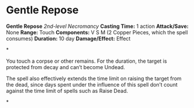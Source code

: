 # Gentle Repose

**Gentle Repose**
_2nd-level Necromancy_
**Casting Time:** 1 action
**Attack/Save:** None
**Range:** Touch
**Components:** V S M (2 Copper Pieces, which the spell consumes)
**Duration:** 10 day
**Damage/Effect:** Effect

*<p>You touch a corpse or other remains. For the duration, the target is protected from decay and can’t become Undead.

The spell also effectively extends the time limit on raising the target from the dead, since days spent under the influence of this spell don’t count against the time limit of spells such as Raise Dead.</p>*